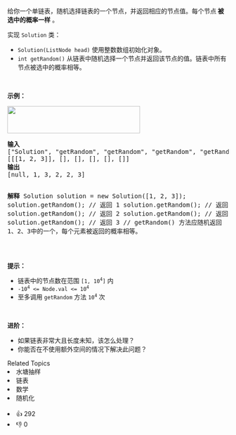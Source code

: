 <p>给你一个单链表，随机选择链表的一个节点，并返回相应的节点值。每个节点<strong> 被选中的概率一样</strong> 。</p>

<p>实现 <code>Solution</code> 类：</p>

<ul>
	<li><code>Solution(ListNode head)</code> 使用整数数组初始化对象。</li>
	<li><code>int getRandom()</code> 从链表中随机选择一个节点并返回该节点的值。链表中所有节点被选中的概率相等。</li>
</ul>

<p>&nbsp;</p>

<p><strong>示例：</strong></p>
<img alt="" src="https://assets.leetcode.com/uploads/2021/03/16/getrand-linked-list.jpg" style="width: 302px; height: 62px;" />
<pre>
<strong>输入</strong>
["Solution", "getRandom", "getRandom", "getRandom", "getRandom", "getRandom"]
[[[1, 2, 3]], [], [], [], [], []]
<strong>输出</strong>
[null, 1, 3, 2, 2, 3]

<strong>解释</strong>
Solution solution = new Solution([1, 2, 3]);
solution.getRandom(); // 返回 1
solution.getRandom(); // 返回 3
solution.getRandom(); // 返回 2
solution.getRandom(); // 返回 2
solution.getRandom(); // 返回 3
// getRandom() 方法应随机返回 1、2、3中的一个，每个元素被返回的概率相等。</pre>

<p>&nbsp;</p>

<p><strong>提示：</strong></p>

<ul>
	<li>链表中的节点数在范围 <code>[1, 10<sup>4</sup>]</code> 内</li>
	<li><code>-10<sup>4</sup> &lt;= Node.val &lt;= 10<sup>4</sup></code></li>
	<li>至多调用&nbsp;<code>getRandom</code> 方法 <code>10<sup>4</sup></code> 次</li>
</ul>

<p>&nbsp;</p>

<p><strong>进阶：</strong></p>

<ul>
	<li>如果链表非常大且长度未知，该怎么处理？</li>
	<li>你能否在不使用额外空间的情况下解决此问题？</li>
</ul>
<div><div>Related Topics</div><div><li>水塘抽样</li><li>链表</li><li>数学</li><li>随机化</li></div></div><br><div><li>👍 292</li><li>👎 0</li></div>